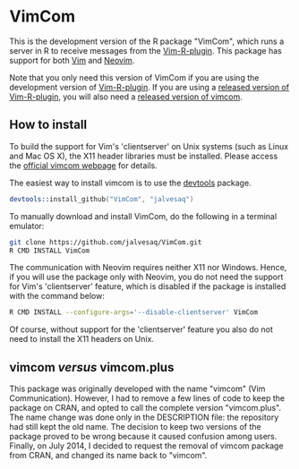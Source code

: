 # VimCom

This is the development version of the R package "VimCom", which runs a server
in R to receive messages from the [Vim-R-plugin]. This package has support for
both [Vim] and [Neovim].

Note that you only need this version of VimCom if you are using the
development version of [Vim-R-plugin]. If you are using a [released version of
Vim-R-plugin], you will also need a [released version of vimcom].

## How to install

To build the support for Vim's 'clientserver' on Unix systems (such as Linux
and Mac OS X), the X11 header libraries must be installed. Please access the
[official vimcom webpage] for details.

The easiest way to install vimcom is to use the [devtools] package.

```s
devtools::install_github("VimCom", "jalvesaq")
```

To manually download and install VimCom, do the following in a terminal
emulator:

```sh
git clone https://github.com/jalvesaq/VimCom.git
R CMD INSTALL VimCom
```

The communication with Neovim requires neither X11 nor Windows. Hence, if you
will use the package only with Neovim, you do not need the support for Vim's
'clientserver' feature, which is disabled if the package is installed with the
command below:

```sh
R CMD INSTALL --configure-args='--disable-clientserver' VimCom
```

Of course, without support for the 'clientserver' feature you also do not need
to install the X11 headers on Unix.


## vimcom *versus* vimcom.plus

This package was originally developed with the name "vimcom" (Vim
Communication). However, I had to remove a few lines of code to keep the
package on CRAN, and opted to call the complete version "vimcom.plus". The
name change was done only in the DESCRIPTION file: the repository had still
kept the old name. The decision to keep two versions of the package proved to
be wrong because it caused confusion among users. Finally, on July 2014, I
decided to request the removal of vimcom package from CRAN, and changed its
name back to "vimcom".

[Vim-R-plugin]: https://github.com/jcfaria/Vim-R-plugin
[Vim]: http://www.vim.org
[Neovim]: http://neovim.org
[official vimcom webpage]: http://www.lepem.ufc.br/jaa/vimcom.html
[released version of Vim-R-plugin]: http://www.vim.org/scripts/script.php?script_id=2628
[released version of vimcom]: http://www.lepem.ufc.br/jaa/vimcom.html
[devtools]: http://cran.r-project.org/web/packages/devtools/index.html

